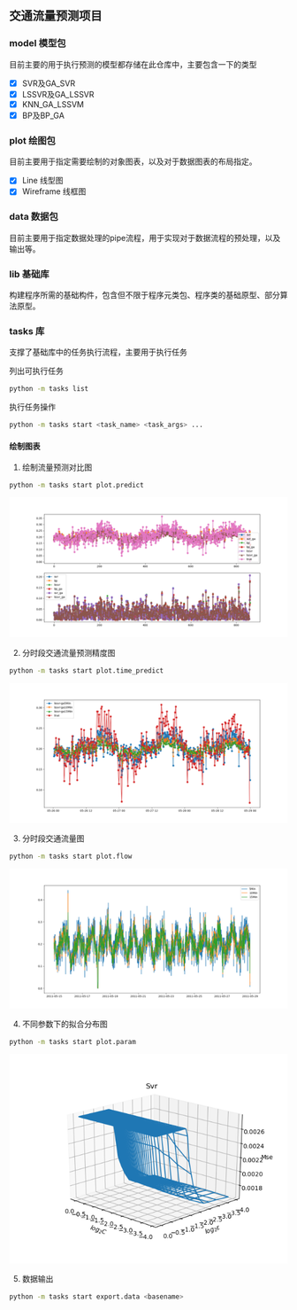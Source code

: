 ## 交通流量预测项目


### model 模型包

目前主要的用于执行预测的模型都存储在此仓库中，主要包含一下的类型

- [x] SVR及GA_SVR
- [x] LSSVR及GA_LSSVR
- [x] KNN_GA_LSSVM
- [x] BP及BP_GA

### plot 绘图包

目前主要用于指定需要绘制的对象图表，以及对于数据图表的布局指定。

- [x] Line 线型图
- [x] Wireframe 线框图

### data 数据包

目前主要用于指定数据处理的pipe流程，用于实现对于数据流程的预处理，以及输出等。

### lib 基础库

构建程序所需的基础构件，包含但不限于程序元类包、程序类的基础原型、部分算法原型。


### tasks 库

支撑了基础库中的任务执行流程，主要用于执行任务

列出可执行任务
```bash
python -m tasks list
```

执行任务操作
```bash
python -m tasks start <task_name> <task_args> ...
```

#### 绘制图表
1. 绘制流量预测对比图

```bash
python -m tasks start plot.predict
```

![流量预测示例图](asset/predict.png)


2. 分时段交通流量预测精度图

```bash
python -m tasks start plot.time_predict
```

![分时段预测示例](asset/time_predict.png)

3. 分时段交通流量图

```bash
python -m tasks start plot.flow
```

![交通流量图](asset/flow.png)

4. 不同参数下的拟合分布图

```bash
python -m tasks start plot.param
```

![参数拟合图](asset/param.png)

5. 数据输出

```bash
python -m tasks start export.data <basename>
```

